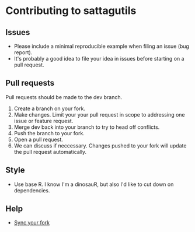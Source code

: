 # Contributing to sattagutils

## Issues

- Please include a minimal reproducible example when filing an issue (bug report).
- It's probably a good idea to file your idea in issues before starting on a pull request.

## Pull requests
 
Pull requests should be made to the dev branch.

1. Create a branch on your fork.
2. Make changes. Limit your your pull request in scope to addressing one issue or feature request.
3. Merge dev back into your branch to try to head off conflicts.
4. Push the branch to your fork.
5. Open a pull request.
6. We can discuss if neccessary. Changes pushed to your fork will update the pull request automatically.

## Style

- Use base R. I know I'm a dinosauR, but also I'd like to cut down on dependencies.

## Help

- [Sync your fork](https://help.github.com/articles/syncing-a-fork/#platform-linux)

